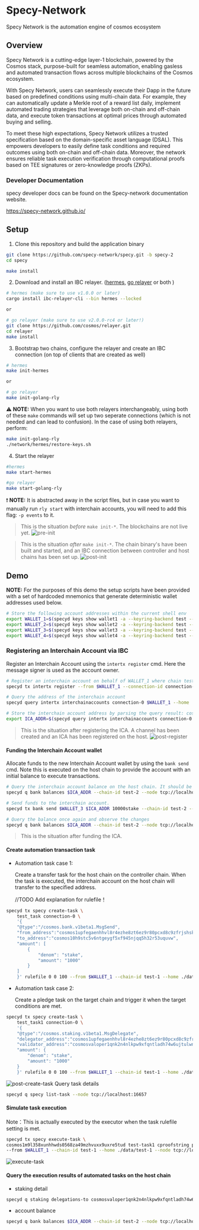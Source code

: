 # Specy-Network

Specy Network is the automation engine of cosmos ecosystem

## Overview 

Specy Network is a cutting-edge layer-1 blockchain, powered by the Cosmos stack, purpose-built for seamless automation, enabling gasless and automated transaction flows across multiple blockchains of the Cosmos ecosystem.

With Specy Network, users can seamlessly execute their Dapp in the future based on predefined conditions using multi-chain data. For example, they can automatically update a Merkle root of a reward list daily, implement automated trading strategies that leverage both on-chain and off-chain data, and execute token transactions at optimal prices through automated buying and selling.

To meet these high expectations, Specy Network utilizes a trusted specification based on the domain-specific asset language (DSAL). This empowers developers to easily define task conditions and required outcomes using both on-chain and off-chain data. Moreover, the network ensures reliable task execution verification through computational proofs based on TEE signatures or zero-knowledge proofs (ZKPs).

### Developer Documentation

specy developer docs can be found on the Specy-network documentation website.

https://specy-network.github.io/

## Setup

1. Clone this repository and build the application binary

```bash
git clone https://github.com/specy-network/specy.git -b specy-2
cd specy

make install 
```

2. Download and install an IBC relayer. ([hermes](https://hermes.informal.systems/), [go relayer](https://github.com/cosmos/relayer) or both ) 
```bash
# hermes (make sure to use v1.0.0 or later)
cargo install ibc-relayer-cli --bin hermes --locked

or

# go relayer (make sure to use v2.0.0-rc4 or later!)
git clone https://github.com/cosmos/relayer.git
cd relayer 
make install
```

3. Bootstrap two chains, configure the relayer and create an IBC connection (on top of clients that are created as well)
```bash
# hermes
make init-hermes

or

# go relayer
make init-golang-rly
```

:warning: **NOTE:** When you want to use both relayers interchangeably, using both of these `make` commands will set up two seperate connections (which is not needed and can lead to confusion). In the case of using both relayers, perform:
```bash
make init-golang-rly
./network/hermes/restore-keys.sh
```

4. Start the relayer
```bash
#hermes
make start-hermes

#go relayer
make start-golang-rly
```

:exclamation: **NOTE:** It is abstracted away in the script files, but in case you want to manually run `rly start` with interchain accounts, you will need to add this flag: `-p events` to it.

> This is the situation *before* `make init-*`. The blockchains are not live yet.
![pre-init](./images/pre-init-sn.jpg)

> This is the situation *after* `make init-*`. The chain binary's have been built and started, and an IBC connection between controller and host chains has been set up.
![post-init](./images/post-init-sn.jpg)

## Demo

**NOTE:** For the purposes of this demo the setup scripts have been provided with a set of hardcoded mnemonics that generate deterministic wallet addresses used below.

```bash
# Store the following account addresses within the current shell env
export WALLET_1=$(specyd keys show wallet1 -a --keyring-backend test --home ./data/test-1) && echo $WALLET_1;
export WALLET_2=$(specyd keys show wallet2 -a --keyring-backend test --home ./data/test-1) && echo $WALLET_2;
export WALLET_3=$(specyd keys show wallet3 -a --keyring-backend test --home ./data/test-2) && echo $WALLET_3;
export WALLET_4=$(specyd keys show wallet4 -a --keyring-backend test --home ./data/test-2) && echo $WALLET_4;
```

### Registering an Interchain Account via IBC

Register an Interchain Account using the `intertx register` cmd. 
Here the message signer is used as the account owner.

```bash
# Register an interchain account on behalf of WALLET_1 where chain test-2 is the interchain accounts host
specyd tx intertx register --from $WALLET_1 --connection-id connection-0 --chain-id test-1 --home ./data/test-1 --node tcp://localhost:16657 --keyring-backend test -y

# Query the address of the interchain account
specyd query intertx interchainaccounts connection-0 $WALLET_1 --home ./data/test-1 --node tcp://localhost:16657

# Store the interchain account address by parsing the query result: cosmos1hd0f4u7zgptymmrn55h3hy20jv2u0ctdpq23cpe8m9pas8kzd87smtf8al
export ICA_ADDR=$(specyd query intertx interchainaccounts connection-0 $WALLET_1 --home ./data/test-1 --node tcp://localhost:16657 -o json | jq -r '.interchain_account_address') && echo $ICA_ADDR
```

> This is the situation after registering the ICA. A channel has been created and an ICA has been registered on the host.
![post-register](./images/post-register-sn.jpg)

#### Funding the Interchain Account wallet

Allocate funds to the new Interchain Account wallet by using the `bank send` cmd.
Note this is executed on the host chain to provide the account with an initial balance to execute transactions.

```bash
# Query the interchain account balance on the host chain. It should be empty.
specyd q bank balances $ICA_ADDR --chain-id test-2 --node tcp://localhost:26657

# Send funds to the interchain account.
specyd tx bank send $WALLET_3 $ICA_ADDR 10000stake --chain-id test-2 --home ./data/test-2 --node tcp://localhost:26657 --keyring-backend test -y

# Query the balance once again and observe the changes
specyd q bank balances $ICA_ADDR --chain-id test-2 --node tcp://localhost:26657
```

> This is the situation after funding the ICA.



#### Create automation transaction task
- Automation task case 1:

    Create a transfer task for the host chain on the controller chain. When the task is executed, the interchain account on the host chain will transfer to the specified address.

    //TODO Add explanation for rulefile！
```bash
specyd tx specy create-task \
    test_task connection-0 \
    '{
    "@type":"/cosmos.bank.v1beta1.MsgSend",
    "from_address":"cosmos1upfegaenhhvl8r4ezhe8zt6ez9r80pcxd8c9zfrjshskfxjdjypsutdwwc",
    "to_address":"cosmos10h9stc5v6ntgeygf5xf945njqq5h32r53uquvw",
    "amount": [
        {
            "denom": "stake",
            "amount": "1000"
        }
    ]
    }' rulefile 0 0 100 --from $WALLET_1 --chain-id test-1 --home ./data/test-1 --node tcp://localhost:16657 --keyring-backend test -y
```

- Automation task case 2:

    Create a pledge task on the target chain and trigger it when the target conditions are met.
```bash
specyd tx specy create-task \
    test_task1 connection-0 \
    '{
    "@type":"/cosmos.staking.v1beta1.MsgDelegate",
    "delegator_address":"cosmos1upfegaenhhvl8r4ezhe8zt6ez9r80pcxd8c9zfrjshskfxjdjypsutdwwc",
    "validator_address":"cosmosvaloper1qnk2n4nlkpw9xfqntladh74w6ujtulwnmxnh3k",
    "amount": {
        "denom": "stake",
        "amount": "1000"
    }
    }' rulefile 0 0 100 --from $WALLET_1 --chain-id test-1 --home ./data/test-1 --node tcp://localhost:16657 --keyring-backend test -y
```
![post-create-task](./images/post-create-task.jpg)
Query task details

```bash 
specyd q specy list-task --node tcp://localhost:16657
```

#### Simulate task execution

Note：This is actually executed by the executor when the task rulefile setting is met.
```bash
specyd tx specy execute-task \
cosmos1m9l358xunhhwds0568za49mzhvuxx9uxre5tud test-task1 cproofstring performdataString \
--from $WALLET_1 --chain-id test-1 --home ./data/test-1 --node tcp://localhost:16657 --keyring-backend test -y
```

![execute-task](./images/post-execute-task.jpg)

#### Query the execution results of automated tasks on the host chain

- staking detail
```bash
specyd q staking delegations-to cosmosvaloper1qnk2n4nlkpw9xfqntladh74w6ujtulwnmxnh3k --home ./data/test-2 --node tcp://localhost:26657
```
- account balance
```bash
specyd q bank balances $ICA_ADDR --chain-id test-2 --node tcp://localhost:26657
```

